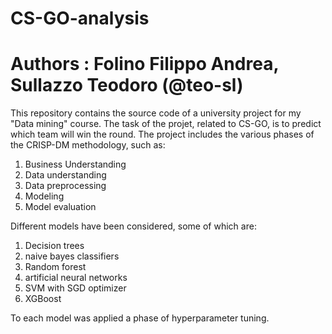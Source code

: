 # CS-GO-analysis
# Authors : Folino Filippo Andrea, Sullazzo Teodoro (@teo-sl)

This repository contains the source code of a university project for my "Data mining" course. The task of the projet, related to CS-GO, is to predict which team will win the round. The project includes the various phases of the CRISP-DM methodology, such as:

  1. Business Understanding  
  2. Data understanding
  3. Data preprocessing
  4. Modeling
  5. Model evaluation
  
Different models have been considered, some of which are:

  1. Decision trees
  2. naive bayes classifiers
  3. Random forest
  4. artificial neural networks
  5. SVM with SGD optimizer
  6. XGBoost
 
To each model was applied a phase of hyperparameter tuning.
